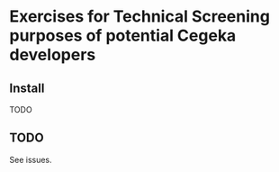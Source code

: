 # Exercises for Technical Screening purposes of potential Cegeka developers

## Install
TODO

## TODO
See issues.